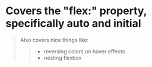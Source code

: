 # Covers the "flex:" property, specifically auto and initial
>Also covers nice things like:
>> + reversing colors on hover effects
>> + nesting flexbox